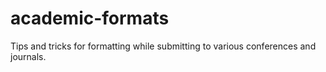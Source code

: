 # academic-formats
Tips and tricks for formatting while submitting to various conferences and journals.
